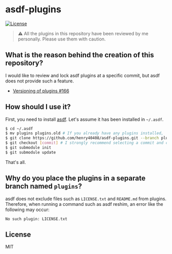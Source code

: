 # asdf-plugins

[![License](https://img.shields.io/github/license/henry40408/asdf-plugins)](https://github.com/henry40408/asdf-plugins/blob/main/LICENSE)

> :warning: All the plugins in this repository have been reviewed by me personally. Please use them with caution.

## What is the reason behind the creation of this repository?

I would like to review and lock asdf plugins at a specific commit, but asdf does not provide such a feature.

- [Versioning of plugins #166](https://github.com/asdf-vm/asdf/issues/166)

## How should I use it?

First, you need to install [asdf](https://github.com/asdf-vm/asdf). Let's assume it has been installed in `~/.asdf`.

```bash
$ cd ~/.asdf
$ mv plugins plugins.old # If you already have any plugins installed,
$ git clone https://github.com/henry40408/asdf-plugins.git --branch plugins plugins
$ git checkout [commit] # I strongly recommend selecting a commit and checking out from this repository.
$ git submodule init
$ git submodule update
```

That's all.

## Why do you place the plugins in a separate branch named `plugins`?

asdf does not exclude files such as `LICENSE.txt` and `README.md` from plugins. Therefore, when running a command such as asdf reshim, an error like the following may occur:

```
No such plugin: LICENSE.txt
```

## License

MIT
